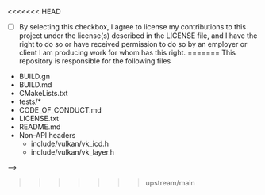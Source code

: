 

<<<<<<< HEAD
- [ ] By selecting this checkbox, I agree to license my contributions to this project under the license(s) described in the LICENSE file, and I have the right to do so or have received permission to do so by an employer or client I am producing work for whom has this right.
=======
This repository is responsible for the following files

* BUILD.gn
* BUILD.md
* CMakeLists.txt
* tests/*
* CODE_OF_CONDUCT.md
* LICENSE.txt
* README.md
* Non-API headers
  * include/vulkan/vk_icd.h
  * include/vulkan/vk_layer.h

-->
>>>>>>> upstream/main
